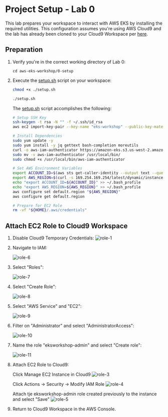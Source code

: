 # Project Setup - Lab 0

This lab prepares your workspace to interact with AWS EKS by installing the required utilities. This configuration assumes you're using AWS Cloud9 and the lab has already been cloned to your Cloud9 Workspace per [here](../README.md).

## Preparation

1. Verify you're in the correct working directory of Lab 0:

    ```text
    cd aws-eks-workshop/0-setup
    ```

2. Execute the [setup.sh](./setup.sh) script on your workspace:

    ```bash
    chmod +x ./setup.sh
    ```

    ```bash
    ./setup.sh
    ```

    The [setup.sh](./setup.sh) script accomplishes the following:

    ```bash
    # Setup SSH Key
    ssh-keygen -t rsa -N "" -f ~/.ssh/id_rsa
    aws ec2 import-key-pair --key-name "eks-workshop" --public-key-material file://~/.ssh/id_rsa.pub
    
    # Install Dependencies
    sudo yum update -y
    sudo yum install -y jq gettext bash-completion moreutils
    curl -o aws-iam-authenticator https://amazon-eks.s3.us-west-2.amazonaws.com/1.21.2/2021-07-05/bin/linux/amd64/aws-iam-authenticator
    sudo mv -v aws-iam-authenticator /usr/local/bin/
    sudo chmod +x /usr/local/bin/aws-iam-authenticator
    
    # Set AWS Environment Variables
    export ACCOUNT_ID=$(aws sts get-caller-identity --output text --query Account) 
    export AWS_REGION=$(curl -s 169.254.169.254/latest/dynamic/instance-identity/document | jq -r '.region') 
    echo "export ACCOUNT_ID=${ACCOUNT_ID}" >> ~/.bash_profile 
    echo "export AWS_REGION=${AWS_REGION}" >> ~/.bash_profile 
    aws configure set default.region "${AWS_REGION}" 
    aws configure get default.region
    
    # Prepare for EC2 Role
    rm -vf "${HOME}/.aws/credentials"
    ```

## Attach EC2 Role to Cloud9 Workspace

1. Disable Cloud9 Temporary Credentials: ![role-1](./images/role-1.png)

2. Navigate to IAM:

    ![role-6](./images/role-6.png)

3. Select "Roles":

    ![role-7](./images/role-7.png)

4. Select "Create Role":

    ![role-8](./images/role-8.png)

5. Select "AWS Service" and "EC2":

    ![role-9](./images/role-9.png)

6. Filter on  "Administrator" and select "AdministratorAccess":

    ![role-10](./images/role-10.png)

7. Name the role "eksworkshop-admin" and select "Create role":

    ![role-11](./images/role-11.png)

8. Attach EC2 Role to Cloud9:

    Click Manage EC2 Instance in Cloud9 ![role-3](./images/role-3.png)

    Click Actions -> Security -> Modify IAM Role ![role-4](./images/role-4.png)

    Attach tje eksworkshop-admin role created previously to the instance and select "Save" ![role-5](./images/role-5.png)

9. Return to Cloud9 Workspace in the AWS Console.
